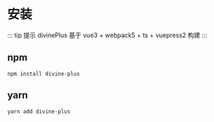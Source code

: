 # 安装

::: tip 提示
divinePlus 基于 vue3 + webpack5 + ts + vuepress2 构建
:::

## npm

```
npm install divine-plus
```

## yarn

```
yarn add divine-plus
```
